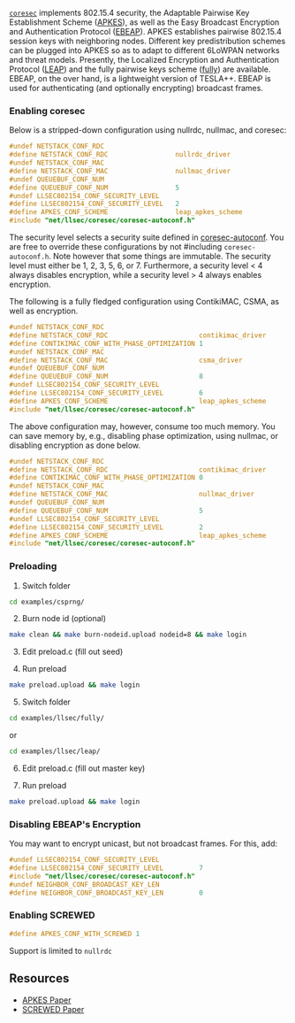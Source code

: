 [`coresec`](https://github.com/kkrentz/contiki/blob/apkes/core/net/llsec/coresec/coresec.c) implements 802.15.4 security, the Adaptable Pairwise Key Establishment Scheme ([APKES](https://github.com/kkrentz/contiki/blob/apkes/core/net/llsec/coresec/apkes.c)), as well as the Easy Broadcast Encryption and Authentication Protocol ([EBEAP](https://github.com/kkrentz/contiki/blob/apkes/core/net/llsec/coresec/ebeap.c)). APKES establishes pairwise 802.15.4 session keys with neighboring nodes. Different key predistribution schemes can be plugged into APKES so as to adapt to different 6LoWPAN networks and threat models. Presently, the Localized Encryption and Authentication Protocol ([LEAP](https://github.com/kkrentz/contiki/blob/apkes/core/net/llsec/coresec/leap.c)) and the fully pairwise keys scheme ([fully](https://github.com/kkrentz/contiki/blob/apkes/core/net/llsec/coresec/fully.c)) are available. EBEAP, on the over hand, is a lightweight version of TESLA++. EBEAP is used for authenticating (and optionally encrypting) broadcast frames.

### Enabling coresec

Below is a stripped-down configuration using nullrdc, nullmac, and coresec:
```c
#undef NETSTACK_CONF_RDC
#define NETSTACK_CONF_RDC                 nullrdc_driver
#undef NETSTACK_CONF_MAC
#define NETSTACK_CONF_MAC                 nullmac_driver
#undef QUEUEBUF_CONF_NUM
#define QUEUEBUF_CONF_NUM                 5
#undef LLSEC802154_CONF_SECURITY_LEVEL
#define LLSEC802154_CONF_SECURITY_LEVEL   2
#define APKES_CONF_SCHEME                 leap_apkes_scheme
#include "net/llsec/coresec/coresec-autoconf.h"
```
The security level selects a security suite defined in [coresec-autoconf](https://github.com/kkrentz/contiki/blob/apkes/core/net/llsec/coresec/coresec-autoconf.h). You are free to override these configurations by not #including `coresec-autoconf.h`. Note however that some things are immutable. The security level must either be 1, 2, 3, 5, 6, or 7. Furthermore, a security level < 4 always disables encryption, while a security level > 4 always enables encryption.

The following is a fully fledged configuration using ContikiMAC, CSMA, as well as encryption.
```c
#undef NETSTACK_CONF_RDC
#define NETSTACK_CONF_RDC                       contikimac_driver
#define CONTIKIMAC_CONF_WITH_PHASE_OPTIMIZATION 1
#undef NETSTACK_CONF_MAC
#define NETSTACK_CONF_MAC                       csma_driver
#undef QUEUEBUF_CONF_NUM
#define QUEUEBUF_CONF_NUM                       8
#undef LLSEC802154_CONF_SECURITY_LEVEL
#define LLSEC802154_CONF_SECURITY_LEVEL         6
#define APKES_CONF_SCHEME                       leap_apkes_scheme
#include "net/llsec/coresec/coresec-autoconf.h"
```
The above configuration may, however, consume too much memory. You can save memory by, e.g., disabling phase optimization, using nullmac, or disabling encryption as done below.
```c
#undef NETSTACK_CONF_RDC
#define NETSTACK_CONF_RDC                       contikimac_driver
#define CONTIKIMAC_CONF_WITH_PHASE_OPTIMIZATION 0
#undef NETSTACK_CONF_MAC
#define NETSTACK_CONF_MAC                       nullmac_driver
#undef QUEUEBUF_CONF_NUM
#define QUEUEBUF_CONF_NUM                       5
#undef LLSEC802154_CONF_SECURITY_LEVEL
#define LLSEC802154_CONF_SECURITY_LEVEL         2
#define APKES_CONF_SCHEME                       leap_apkes_scheme
#include "net/llsec/coresec/coresec-autoconf.h"
```

### Preloading

1) Switch folder
```bash
cd examples/csprng/
```
2) Burn node id (optional)
```bash
make clean && make burn-nodeid.upload nodeid=8 && make login
```
3) Edit preload.c (fill out seed)

4) Run preload
```bash
make preload.upload && make login
```
5) Switch folder
```bash
cd examples/llsec/fully/
```
or
```bash
cd examples/llsec/leap/
```
6) Edit preload.c (fill out master key)

7) Run preload
```bash
make preload.upload && make login
```

### Disabling EBEAP's Encryption
You may want to encrypt unicast, but not broadcast frames. For this, add:
```c
#undef LLSEC802154_CONF_SECURITY_LEVEL
#define LLSEC802154_CONF_SECURITY_LEVEL         7
#include "net/llsec/coresec/coresec-autoconf.h"
#undef NEIGHBOR_CONF_BROADCAST_KEY_LEN
#define NEIGHBOR_CONF_BROADCAST_KEY_LEN         0
```

### Enabling SCREWED

```c
#define APKES_CONF_WITH_SCREWED 1
```
Support is limited to `nullrdc`

## Resources

* [APKES Paper](http://dl.acm.org/citation.cfm?id=2523501.2523502)
* [SCREWED Paper](http://dl.acm.org/citation.cfm?id=2666141.2666143)
